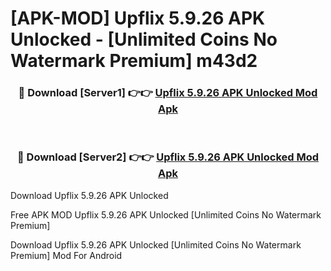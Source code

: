 # [APK-MOD] Upflix 5.9.26 APK Unlocked - [Unlimited Coins No Watermark Premium] m43d2



<div align="center">
<h3>🔴 Download [Server1] 👉👉 <a href="https://momento.my/?title=Upflix_5.9.26_APK_Unlocked">Upflix 5.9.26 APK Unlocked Mod Apk</a></h3><br>

<h3>🔴 Download [Server2] 👉👉 <a href="https://momento.my/?title=Upflix_5.9.26_APK_Unlocked">Upflix 5.9.26 APK Unlocked Mod Apk</a></h3>
</div>



Download Upflix 5.9.26 APK Unlocked 

Free APK MOD Upflix 5.9.26 APK Unlocked [Unlimited Coins No Watermark Premium]

Download Upflix 5.9.26 APK Unlocked [Unlimited Coins No Watermark Premium] Mod For Android
